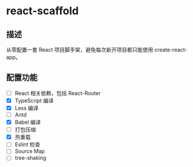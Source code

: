 # react-scaffold

## 描述

从零配置一套 React 项目脚手架，避免每次新开项目都只能使用 create-react-app。

## 配置功能

- [ ] React 相关依赖，包括 React-Router
- [x] TypeScript 编译
- [x] Less 编译
- [ ] Antd
- [x] Babel 编译
- [ ] 打包压缩
- [x] 热重载
- [ ] Eslint 检查
- [ ] Source Map
- [ ] tree-shaking
